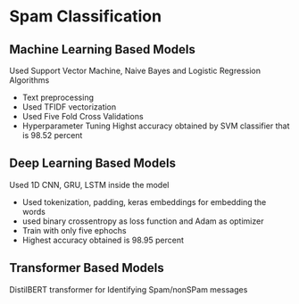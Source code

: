 # Spam Classification

## Machine Learning Based Models
Used Support Vector Machine, Naive Bayes and Logistic Regression Algorithms
- Text preprocessing
- Used TFIDF vectorization
- Used Five Fold Cross Validations
- Hyperparameter Tuning
Highst accuracy obtained by SVM classifier that is 98.52 percent


## Deep Learning Based Models
Used 1D CNN, GRU, LSTM inside the model
- Used tokenization, padding, keras embeddings for embedding the words
- used binary crossentropy as loss function and Adam as optimizer
- Train with only five ephochs 
- Highest accuracy obtained is 98.95 percent

## Transformer Based Models
DistilBERT transformer for Identifying Spam/nonSPam messages

